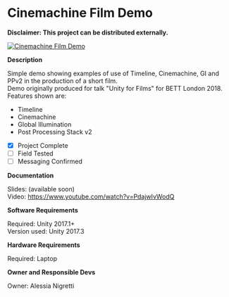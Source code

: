 # **Cinemachine Film Demo** #
**Disclaimer: This project can be distributed externally.**    

[![Cinemachine Film Demo](https://i.imgur.com/XuoNzfx.png)](https://www.youtube.com/watch?v=PdajwIvWodQ)

**Description**

Simple demo showing examples of use of Timeline, Cinemachine, GI and PPv2 in the production of a short film.<br>
Demo originally produced for talk "Unity for Films" for BETT London 2018.<br>
Features shown are:

* Timeline
* Cinemachine
* Global Illumination
* Post Processing Stack v2

- [x] Project Complete
- [ ] Field Tested
- [ ] Messaging Confirmed

**Documentation**

Slides: (available soon)<br>
Video: https://www.youtube.com/watch?v=PdajwIvWodQ

**Software Requirements**

Required: Unity 2017.1+<br>
Version used: Unity 2017.3

**Hardware Requirements**

Required: Laptop  

**Owner and Responsible Devs**

Owner: Alessia Nigretti
